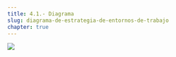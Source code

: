```yaml
---
title: 4.1.- Diagrama
slug: diagrama-de-estrategia-de-entornos-de-trabajo
chapter: true
---
```


![](/images/qap/estrategia-de-entornos-de-trabajo.png)
